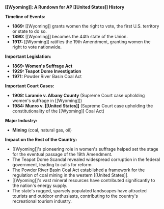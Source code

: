 **[[Wyoming]]: A Rundown for AP [[United States]] History**

**Timeline of Events:**

* **1869:** [[Wyoming]] grants women the right to vote, the first U.S. territory or state to do so.
* **1890:** [[Wyoming]] becomes the 44th state of the Union.
* **1917:** [[Wyoming]] ratifies the 19th Amendment, granting women the right to vote nationwide.

**Important Legislation:**

* **1869: Women's Suffrage Act**
* **1929: Teapot Dome Investigation**
* **1971:** Powder River Basin Coal Act

**Important Court Cases:**

* **1908: Laramie v. Albany County** (Supreme Court case upholding women's suffrage in [[Wyoming]])
* **1984: Munro v. [[United States]]** (Supreme Court case upholding the constitutionality of the [[Wyoming]] Coal Act)

**Major Industry:**

* **Mining** (coal, natural gas, oil)

**Impact on the Rest of the Country:**

* [[Wyoming]]'s pioneering role in women's suffrage helped set the stage for the eventual passage of the 19th Amendment.
* The Teapot Dome Scandal revealed widespread corruption in the federal government, leading to calls for reform.
* The Powder River Basin Coal Act established a framework for the regulation of coal mining in the western [[United States]].
* [[Wyoming]]'s vast mineral resources have contributed significantly to the nation's energy supply.
* The state's rugged, sparsely populated landscapes have attracted tourists and outdoor enthusiasts, contributing to the country's recreational tourism industry.
